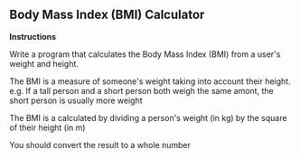 ## Body Mass Index (BMI) Calculator

**Instructions**

Write a program that calculates the Body Mass Index (BMI) from a user's weight and height.

The BMI is a measure of someone's weight taking into account their height. e.g. If a tall person and a short person both weigh the same amont, the short person is usually more weight

The BMI is a calculated by dividing a person's weight (in kg) by the square of their height (in m)

You should convert the result to a whole number

